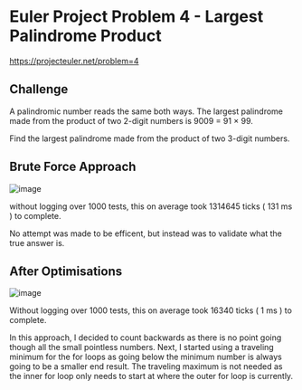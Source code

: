 # Euler Project Problem 4 - Largest Palindrome Product
https://projecteuler.net/problem=4

**Challenge**
---
A palindromic number reads the same both ways. The largest palindrome made from the product of two 2-digit numbers is 9009 = 91 × 99.

Find the largest palindrome made from the product of two 3-digit numbers.

**Brute Force Approach**
---
![image](https://user-images.githubusercontent.com/6037005/187058001-f39277c2-4d37-4671-8e6d-6e41ae9c6670.png)

without logging over 1000 tests, this on average took 1314645 ticks ( 131 ms ) to complete.

No attempt was made to be efficent, but instead was to validate what the true answer is. 

**After Optimisations**
---
![image](https://user-images.githubusercontent.com/6037005/187058305-30dcafc3-8f3f-44f7-8961-1b98ca04e870.png)

Without logging over 1000 tests, this on average took 16340 ticks ( 1 ms ) to complete.

In this approach, I decided to count backwards as there is no point going though all the small pointless numbers.
Next, I started using a traveling minimum for the for loops as going below the minimum number is always going to be a smaller end result.
The traveling maximum is not needed as the inner for loop only needs to start at where the outer for loop is currently.
